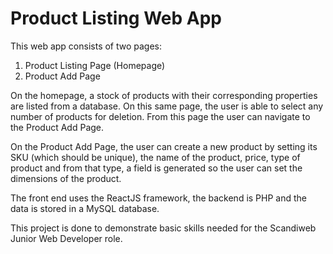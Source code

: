 # Product Listing Web App

This web app consists of two pages:
1. Product Listing Page (Homepage)
2. Product Add Page

On the homepage, a stock of products with their corresponding properties are listed from a database. On this same page, the user is able to select any number of products for deletion. From this page the user can navigate to the Product Add Page.

On the Product Add Page, the user can create a new product by setting its SKU (which should be unique), the name of the product, price, type of product and from that type, a field is generated so the user can set the dimensions of the product.

The front end uses the ReactJS framework, the backend is PHP and the data is stored in a MySQL database.

This project is done to demonstrate basic skills needed for the Scandiweb Junior Web Developer role.